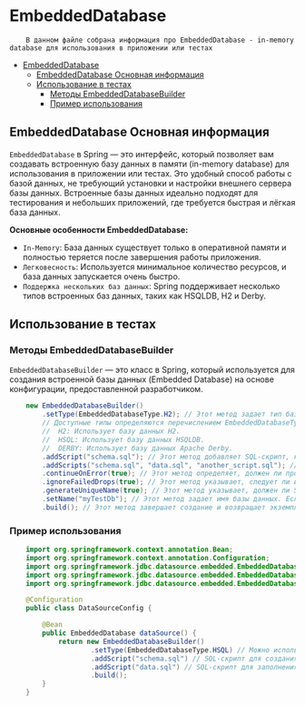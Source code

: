 # EmbeddedDatabase

```plantext
    В данном файле собрана информация про EmbeddedDatabase - in-memory database для использования в приложении или тестах
```

- [EmbeddedDatabase](#embeddeddatabase)
  - [EmbeddedDatabase Основная информация](#embeddeddatabase-основная-информация)
  - [Использование в тестах](#использование-в-тестах)
    - [Методы EmbeddedDatabaseBuilder](#методы-embeddeddatabasebuilder)
    - [Пример использования](#пример-использования)

## EmbeddedDatabase Основная информация

`EmbeddedDatabase` в Spring — это интерфейс, который позволяет вам создавать встроенную базу данных в памяти (in-memory database) для использования в приложении или тестах. Это удобный способ работы с базой данных, не требующий установки и настройки внешнего сервера базы данных. Встроенные базы данных идеально подходят для тестирования и небольших приложений, где требуется быстрая и лёгкая база данных.

**Основные особенности EmbeddedDatabase:**

- `In-Memory`: База данных существует только в оперативной памяти и полностью теряется после завершения работы приложения.
- `Легковесность`: Используется минимальное количество ресурсов, и база данных запускается очень быстро.
- `Поддержка нескольких баз данных`: Spring поддерживает несколько типов встроенных баз данных, таких как HSQLDB, H2 и Derby.

## Использование в тестах

### Методы EmbeddedDatabaseBuilder

`EmbeddedDatabaseBuilder` — это класс в Spring, который используется для создания встроенной базы данных (Embedded Database) на основе конфигурации, предоставленной разработчиком.

```java
    new EmbeddedDatabaseBuilder()
        .setType(EmbeddedDatabaseType.H2); // Этот метод задает тип базы данных, которую нужно использовать.
        // Доступные типы определяются перечислением EmbeddedDatabaseType, которое включает: 
        //  H2: Использует базу данных H2.
        //  HSQL: Использует базу данных HSQLDB.
        //  DERBY: Использует базу данных Apache Derby.
        .addScript("schema.sql"); // Этот метод добавляет SQL-скрипт, который будет выполнен при создании базы данных. Обычно используется для добавления скриптов создания схемы (например, schema.sql)
        .addScripts("schema.sql", "data.sql", "another_script.sql"); // Этот метод позволяет добавить несколько SQL-скриптов сразу, переданных как массив строк
        .continueOnError(true); // Этот метод определяет, должен ли процесс выполнения скрипта продолжаться при возникновении ошибки. Если установлено значение true, ошибки будут игнорироваться, и выполнение скрипта продолжится. Если false (по умолчанию), выполнение будет остановлено при первой ошибке.
        .ignoreFailedDrops(true); // Этот метод указывает, следует ли игнорировать ошибки, возникающие при выполнении SQL-команд DROP, если объект, который пытаются удалить, не существует. Это полезно, когда ваши скрипты содержат команды DROP TABLE IF EXISTS или подобные, и вы не хотите, чтобы ошибки прерывали выполнение скриптов.
        .generateUniqueName(true); // Этот метод указывает, должен ли Spring генерировать уникальное имя для базы данных. Если установлено true, имя базы данных будет уникальным для каждого запуска приложения, что может быть полезно для тестирования параллельно выполняемых тестов, чтобы избежать конфликтов между ними
        .setName("myTestDb"); // Этот метод задает имя базы данных. Если не указано, база данных получит стандартное имя testdb (или уникальное имя, если включен generateUniqueName)
        .build(); // Этот метод завершает создание и возвращает экземпляр EmbeddedDatabase. Это фактический шаг создания базы данных на основе всех предыдущих настроек.
```

### Пример использования

```java
    import org.springframework.context.annotation.Bean;
    import org.springframework.context.annotation.Configuration;
    import org.springframework.jdbc.datasource.embedded.EmbeddedDatabase;
    import org.springframework.jdbc.datasource.embedded.EmbeddedDatabaseBuilder;
    import org.springframework.jdbc.datasource.embedded.EmbeddedDatabaseType;

    @Configuration
    public class DataSourceConfig {

        @Bean
        public EmbeddedDatabase dataSource() {
            return new EmbeddedDatabaseBuilder()
                    .setType(EmbeddedDatabaseType.HSQL) // Можно использовать H2, HSQL или DERBY
                    .addScript("schema.sql") // SQL-скрипт для создания схемы
                    .addScript("data.sql") // SQL-скрипт для заполнения базы данными
                    .build();
        }
    }
```
